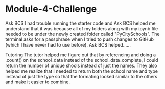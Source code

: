 # Module-4-Challenge
Ask BCS
I had trouble running the starter code and Ask BCS helped me understand that it was because all of my folders along with my ipynb file needed to be under the newly created folder called "PyCitySchools". The terminal asks for a passphrase when I tried to push changes to GitHub (which I have never had to use before). Ask BCS helped......

Tutoring
The tutor helped me figure out that by referencing and doing a .count() on the school_data instead of the school_data_complete, I could return the number of unique shools instead of just the names. They also helped me realize that I needed to return both the school name and type instead of just the type so that the formating looked similar to the others and make it easier to combine.